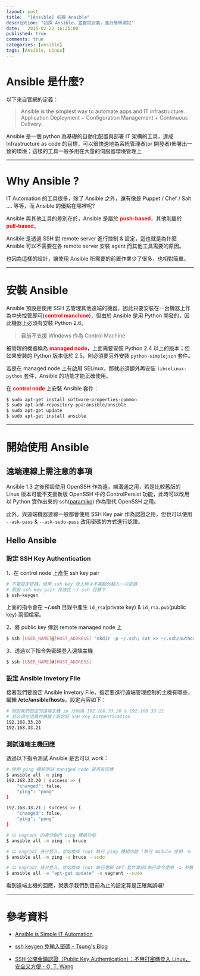 ```yaml
---
layout: post
title:  "[Ansible] 初探 Ansible"
description: "初探 Ansible，並嘗試安裝，進行簡單測試"
date:   2015-02-22 16:25:00
published: true
comments: true
categories: [ansible]
tags: [Ansible, Linux]
---
```


Ansible 是什麼?
===============

以下來自官網的定義：

> Ansible is the simplest way to automate apps and IT infrastructure. Application Deployment + Configuration Management + Continuous Delivery.

Ansible 是一個 python 為基礎的自動化配置與部署 IT 架構的工具，達成 Infrastructure as code 的目標，可以很快速地為系統管理者(or 開發者)佈署出一致的環境；這樣的工具一般多用在大量的伺服器環境管理上

-------------------------------

Why Ansible ?
=============

IT Automation 的工具很多，除了 Ansible 之外，還有像是 Puppet / Chef / Salt .... 等等，而 Ansible 的優點在哪裡呢?

Ansible 與其他工具的差別在於，Ansible 是屬於 <font color='red'>**push-based**</font>，其他則屬於 <font color='red'>**pull-based**</font>。

Ansible 是透過 SSH 對 remote server 進行控制 & 設定，這也就是為什麼 Ansible 可以不需要在各 remote server 安裝 agent 而其他工具需要的原因。

也因為這樣的設計，讓使用 Ansible 所需要的前置作業少了很多，也相對簡單。

-------------------------------

安裝 Ansible
============

Ansible 預設是使用 SSH 去管理其他遠端的機器，因此只要安裝在一台機器上作為中央控管即可(<font color='red'>**control manchine**</font>)，但由於 Ansible 是用 Python 開發的，因此機器上必須有安裝 Python 2.6。

> 目前不支援 Windows 作為 Control Machine

被管理的機器稱為 <font color='red'>**managed node**</font>，上面需要安裝 Python 2.4 以上的版本；但如果安裝的 Python 版本低於 2.5，則必須要另外安裝 `python-simplejson` 套件。

若是在 managed node 上有啟用 SELinux，那就必須額外再安裝 `libselinux-python` 套件，Ansible 的功能才能正確使用。

在 <font color='red'>**control node**</font> 上安裝 Ansible 套件：

``` bash
$ sudo apt-get install software-properties-common
$ sudo apt-add-repository ppa:ansible/ansible
$ sudo apt-get update
$ sudo apt-get install ansible
```

-------------------------------

開始使用 Ansible
================

## 遠端連線上需注意的事項

Ansible 1.3 之後預設使用 OpenSSH 作為遠，端溝通之用，若是比較舊版的 Linux 版本可能不支援新版 OpenSSH 中的 ControlPersist 功能，此時可以改用以 Python 實作出來的 ssh([paramiko](http://www.paramiko.org/)) 作為取代 OpenSSH 之用。

此外，與遠端機器連線一般都會使用 SSH Key pair 作為認證之用，但也可以使用 `--ask-pass` & `--ask-sudo-pass` 改用密碼的方式進行認證。

## Hello Ansible

### 設定 SSH Key Authentication

1、在 control node 上產生 ssh key pair

``` bash
# 不要設定密碼，使用 ssh key 登入時才不需額外輸入一次密碼
# 假設 ssh key pair 存放在 ~/.ssh 目錄下
$ ssh-keygen
```

上面的指令會在 **~/.ssh** 目錄中產生 `id_rsa`(private key) & `id_rsa.pub`(public key) 兩個檔案。

2、將 public key 傳到 remote managed node 上

``` bash
$ ssh [USER_NAME]@[HOST_ADDRESS] 'mkdir -p ~/.ssh; cat >> ~/.ssh/authorized_keys' < ~/.ssh/id_rsa.pub
```

3、透過以下指令免密碼登入遠端主機

``` bash
$ ssh [USER_NAME]@[HOST_ADDRESS]
```

### 設定 Ansible Invetory File

接著我們要設定 Ansible Invetory File，指定要進行遠端管理控制的主機有哪些，編輯 **/etc/ansible/hosts**，設定內容如下：

``` bash
# 假設我們設定的遠端主機 ip 分別為 192.168.33.20 & 192.168.33.21
# 且必須在這兩台機器上設定好 SSH Key Authentication
192.168.33.20
192.168.33.21
```

### 測試遠端主機回應

透過以下指令測試 Ansible 是否可以 work：

``` bash
# 使用 ping 模組測試 managed node 是否有回應
$ ansible all -m ping
192.168.33.20 | success >> {
    "changed": false,
    "ping": "pong"
}

192.168.33.21 | success >> {
    "changed": false,
    "ping": "pong"
}

# 以 vagrant 的身分執行 ping 模組功能
$ ansible all -m ping -u bruce

# 以 vagrant 身分登入，並切換成 root 執行 ping 模組功能 (執行 module 使用 -m 參數)
$ ansible all -m ping -u bruce --sudo

# 以 vagrant 身分登入，並切換成 root 執行更新 APT 套件資訊(執行命令使用 -a 參數)
$ ansible all -a "apt-get update" -u vagrant --sudo
```

看到遠端主機的回應，就表示我們到目前為止的設定算是正確無誤囉!

-------------------------------

參考資料
========

- [Ansible is Simple IT Automation](http://www.ansible.com/)

- [ssh keygen 免輸入密碼 - Tsung's Blog](http://blog.longwin.com.tw/2005/12/ssh_keygen_no_passwd/)

- [SSH 公開金鑰認證（Public Key Authentication）：不用打密碼登入 Linux，安全又方便 - G. T. Wang](http://www.gtwang.org/2014/05/linux-ssh-public-key-authentication.html)



